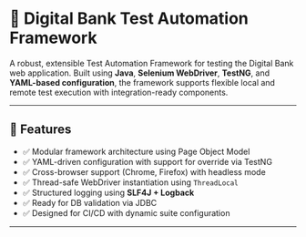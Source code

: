 # 🏦 Digital Bank Test Automation Framework

A robust, extensible Test Automation Framework for testing the Digital Bank web application. Built using **Java**, **Selenium WebDriver**, **TestNG**, and **YAML-based configuration**, the framework supports flexible local and remote test execution with integration-ready components.

---

## 🚀 Features

- ✅ Modular framework architecture using Page Object Model
- ✅ YAML-driven configuration with support for override via TestNG
- ✅ Cross-browser support (Chrome, Firefox) with headless mode
- ✅ Thread-safe WebDriver instantiation using `ThreadLocal`
- ✅ Structured logging using **SLF4J + Logback**
- ✅ Ready for DB validation via JDBC
- ✅ Designed for CI/CD with dynamic suite configuration

---